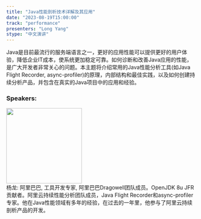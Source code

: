 ```yaml
---
title: "Java性能剖析技术详解及其应用"
date: "2023-08-19T15:00:00" 
track: "performance"
presenters: "Long Yang"
stype: "中文演讲"
---
```

Java是目前最流行的服务端语言之一，更好的应用性能可以提供更好的用户体验，降低企业IT成本，使系统更加稳定可靠。如何诊断和改善Java应用的性能，是广大开发者非常关心的问题。本主题将介绍常用的Java性能分析工具(如Java Flight Recorder, async-profiler)的原理，内部结构和最佳实践，以及如何创建持续分析产品，并包含在真实的Java项目中的应用和经验。
 ### Speakers: 
 <img src="https://img.bagevent.com/resource/20230616/1750208010.jpg" width="200" /><br>杨龙: 阿里巴巴, 工具开发专家, 阿里巴巴Dragowell团队成员。OpenJDK 8u JFR贡献者。阿里云持续性能分析团队成员，Java Flight Recorder和async-profiler专家。他在Java性能领域有多年的经验，在过去的一年里，他参与了阿里云持续剖析产品的开发。
 <br><br>